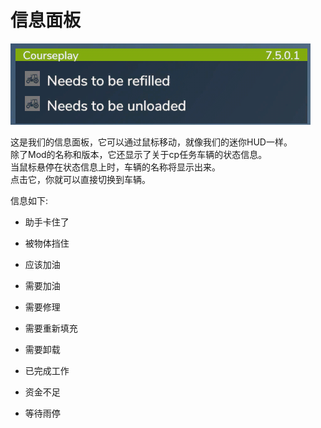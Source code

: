 # 信息面板

![Image](../assets/images/infopanel_0_0_480_130.png)

  
这是我们的信息面板，它可以通过鼠标移动，就像我们的迷你HUD一样。  
除了Mod的名称和版本，它还显示了关于cp任务车辆的状态信息。  
当鼠标悬停在状态信息上时，车辆的名称将显示出来。  
点击它，你就可以直接切换到车辆。  


  
信息如下:  

- 助手卡住了  

- 被物体挡住  

- 应该加油  

- 需要加油  

- 需要修理  

- 需要重新填充  

- 需要卸载  

- 已完成工作  

- 资金不足  

- 等待雨停  


